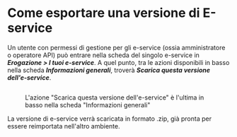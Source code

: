 # Come esportare una versione di E-service

Un utente con permessi di gestione per gli e-service (ossia amministratore o operatore API) può entrare nella scheda del singolo e-service in _**Erogazione > I tuoi e-service**_. A quel punto, tra le azioni disponibili in basso nella scheda _**Informazioni generali**_, troverà _**Scarica questa versione dell'e-service**_.

<figure><img src="../.gitbook/assets/import_export_e-service.png" alt=""><figcaption><p>L'azione "Scarica questa versione dell'e-service" è l'ultima in basso nella scheda "Informazioni generali"</p></figcaption></figure>

La versione di e-service verrà scaricata in formato .zip, già pronta per essere reimportata nell'altro ambiente.
